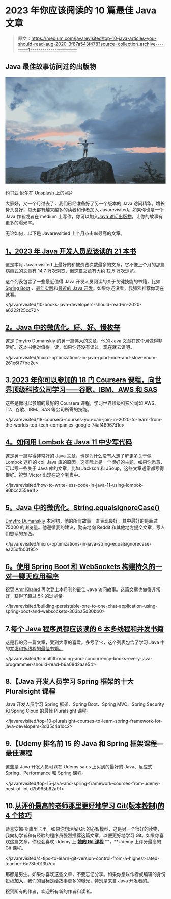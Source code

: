 # 2023 年你应该阅读的 10 篇最佳 Java 文章

> 原文：<https://medium.com/javarevisited/top-10-java-articles-you-should-read-aug-2020-3f87a543f478?source=collection_archive---------1----------------------->

## Java 最佳故事访问过的出版物

![](img/60f2405ca6dd4a8d00c0d0f80044cb28.png)

约书亚·厄尔在 [Unsplash](https://unsplash.com?utm_source=medium&utm_medium=referral) 上的照片

大家好，又一个月过去了，我们已经准备好了另一个版本的 Java 访问精华。增长势头良好，每天都有越来越多的读者和作者加入 Javarevisited。如果你也是一个 Java 作者或者在 medium 上写作，你可以加入[Java 访问出版物](https://medium.com/javarevisited)，让你的故事有更多的曝光率。

无论如何，以下是 Javarevsitied 上个月点击率最高的文章。

## [1。2023 年 Java 开发人员应该读的 21 本书](/javarevisited/10-books-java-developers-should-read-in-2020-e6222f25cc72)

这是本月 Javarevisited 上最好的和被浏览次数最多的文章，它不像上个月的那篇病毒式的文章有 14.7 万次浏览，但这篇文章有大约 12.5 万次浏览。

这个列表包含了一些最近值得 Java 开发人员阅读的关于关键技能的书籍，比如 [Spring Boot](/javarevisited/10-advanced-spring-boot-courses-for-experienced-java-developers-5e57606816bd?source=collection_home---4------0-----------------------) 、[最佳实践](https://javarevisited.blogspot.com/2018/06/3-best-practices-java-programmers-can-learn-from-spring-framework.html)和[最近的 Java 开发](/javarevisited/top-5-courses-to-learn-new-features-of-java-8-to-java-13-107eb51d2a13)。如果你还没看，我强烈推荐你现在就看。

</javarevisited/10-books-java-developers-should-read-in-2020-e6222f25cc72>  

## [2。Java 中的微优化。好、好、慢枚举](/javarevisited/micro-optimizations-in-java-good-nice-and-slow-enum-261e6f77bd2e)

这是 Dmytro Dumanskiy 的另一篇伟大的文章，他的 Java 文章在这个月做得非常好。这本书绝对值得一读，如果你还没有读过，现在就去读吧。

</javarevisited/micro-optimizations-in-java-good-nice-and-slow-enum-261e6f77bd2e>  

## 3.[2023 年你可以参加的 18 门 Coursera 课程，向世界顶级科技公司学习——谷歌、IBM、AWS 和 SAS](/javarevisited/18-coursera-courses-you-can-join-in-2020-to-learn-from-the-worlds-top-tech-companies-google-74af46967d1e)

这些是你可以参加的最好的 Coursera 课程，学习世界顶级科技公司如 AWS、T2、谷歌、IBM、SAS 等公司所需的技能。

</javarevisited/18-coursera-courses-you-can-join-in-2020-to-learn-from-the-worlds-top-tech-companies-google-74af46967d1e>  

## [4。如何用 Lombok 在 Java 11 中少写代码](/javarevisited/how-to-write-less-code-in-java-11-using-lombok-90bcc255ee1f)

这是另一篇写得非常好的 Java 文章，也是为什么没有人想了解更多关于像 Lombok 这样的 coll Java 库的原因。这实际上是一个很好的主题，如果你愿意，可以写一些关于 Java 库的文章，比如 Jackson 和 JSoup，这些文章通常都写得很好。祝贺 Victor 出现在这个列表中。

</javarevisited/how-to-write-less-code-in-java-11-using-lombok-90bcc255ee1f>  

## [5。Java 中的微优化。String.equalsIgnoreCase()](/javarevisited/micro-optimizations-in-java-string-equalsignorecase-ea25dfb03f95)

[Dmytro Dumanskiy](https://medium.com/u/acd4d4d667cc?source=post_page-----3f87a543f478--------------------------------) 本月初，他的所有故事一直表现良好，其中最好的是超过 75000 的浏览量。他遵循我的建议，勤奋地向 Reddit 和其他地方提交文章，写人们想读的东西。

</javarevisited/micro-optimizations-in-java-string-equalsignorecase-ea25dfb03f95>  

## [6。使用 Spring Boot 和 WebSockets 构建持久的一对一聊天应用程序](/javarevisited/building-persistable-one-to-one-chat-application-using-spring-boot-and-websockets-303ba5d30bb0)

祝贺 [Amr Khaled](https://medium.com/u/a0e9fafab843?source=post_page-----3f87a543f478--------------------------------) 再次登上本月刊的最佳 Java 访问故事。这篇文章也做得非常好，获得了超过 5K 的浏览量。

</javarevisited/building-persistable-one-to-one-chat-application-using-spring-boot-and-websockets-303ba5d30bb0>  

## 7.[每个 Java 程序员都应该读的 6 本多线程和并发书籍](/javarevisited/6-multithreading-and-concurrency-books-every-java-programmer-should-read-b6a08d2aae54)

这是我的另一篇文章，受到大家的喜爱。多亏了它，这个列表包含了学习 Java 中的[并发和多线程的最佳书籍。](https://javarevisited.blogspot.com/2018/06/top-5-java-multithreading-and-concurrency-courses-experienced-programmers.html)

</javarevisited/6-multithreading-and-concurrency-books-every-java-programmer-should-read-b6a08d2aae54>  

## 8.【Java 开发人员学习 Spring 框架的十大 Pluralsight 课程

Java 开发人员学习 Spring 框架、Spring Boot、Spring MVC、Spring Security 和 Spring Cloud 的最佳 Pluralsight 课程。

</javarevisited/top-10-pluralsight-courses-to-learn-spring-framework-for-java-developers-3d35c4a1dc2>  

## 9.【Udemy 排名前 15 的 Java 和 Spring 框架课程—最佳课程

这些是 Java 开发人员可以在 Udemy sales 上买到的最好的 Java、反应式 Spring、Performance 和 Spring 课程。

</javarevisited/top-15-java-and-spring-framework-courses-from-udemy-best-of-lot-d7b965b62a9f>  

## 10.[从评价最高的老师那里更好地学习 Git(版本控制)的 4 个技巧](/javarevisited/4-tips-to-learn-git-version-control-from-a-highest-rated-teacher-6c73fe013b7c)

恭喜安娜·斯库里卡里。如果你想理解 Git 的心智模型，这是另一个很好的读物，我向初学者和有经验的程序员强烈推荐这篇文章，以便更好地学习 Git。如果你喜欢这篇文章，你也会喜欢 Udemy 上 [**她的 Git 课程**](http://bit.ly/git-learning-journey) **，**Udemy 上评分最高的 Git 课程。

</javarevisited/4-tips-to-learn-git-version-control-from-a-highest-rated-teacher-6c73fe013b7c>  

那都是男生。如果你喜欢这些文章，不要忘记分享。如果你想以作者或编辑的身份投稿**加入**，我们的目标是给故事更多的曝光，特别是来自 Java 开发者的。

祝贺所有的作者，欢迎所有新的作者和读者。
